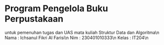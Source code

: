 # Program Pengelola Buku Perpustakaan
untuk pemenuhan tugas dan UAS mata kuliah Struktur Data dan Algoritma\n
Nama   : Ichsanul Fikri Al Farisi\n
Nim    : 230401010333\n
Kelas  : IT204\n
